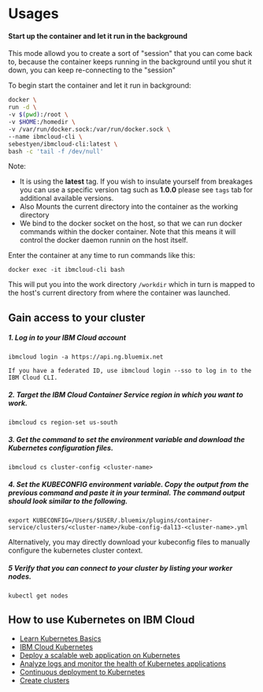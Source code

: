 # Usages


#### Start up the container and let it run in the background
This mode allowd you to create a sort of "session" that you can come back to, because the container keeps running in the background until you shut it down, you can keep re-connecting to the "session"



To begin start the container and let it run in background:

```bash
docker \
run -d \
-v $(pwd):/root \
-v $HOME:/homedir \
-v /var/run/docker.sock:/var/run/docker.sock \
--name ibmcloud-cli \
sebestyen/ibmcloud-cli:latest \
bash -c 'tail -f /dev/null'
```



Note:

* It is using the **latest** tag. If you wish to insulate yourself from breakages you can use a specific version tag such as **1.0.0** please see `tags` tab for additional available versions.
* Also Mounts the current directory into the container as the working directory
* We bind to the docker socket on the host, so that we can run docker commands within the docker container.  Note that this means it will control the docker daemon runnin on the host itself. 



Enter the container at any time to run commands like this:

```
docker exec -it ibmcloud-cli bash
```



This will put you into the work directory `/workdir` which in turn is mapped to the host's current directory from where the container was launched.




## Gain access to your cluster

##### 1. Log in to your IBM Cloud account
```
ibmcloud login -a https://api.ng.bluemix.net
```
`If you have a federated ID, use ibmcloud login --sso to log in to the IBM Cloud CLI.`

##### 2. Target the IBM Cloud Container Service region in which you want to work.

```
ibmcloud cs region-set us-south
```

##### 3. Get the command to set the environment variable and download the Kubernetes configuration files.

```
ibmcloud cs cluster-config <cluster-name>
```

##### 4. Set the KUBECONFIG environment variable. Copy the output from the previous command and paste it in your terminal. The command output should look similar to the following.

```
export KUBECONFIG=/Users/$USER/.bluemix/plugins/container-service/clusters/<cluster-name>/kube-config-dal13-<cluster-name>.yml
```

Alternatively, you may directly download your kubeconfig files to manually configure the kubernetes cluster context.

##### 5 Verify that you can connect to your cluster by listing your worker nodes.

```
kubectl get nodes
```


## How to use Kubernetes on IBM Cloud

* [Learn Kubernetes Basics](https://kubernetes.io/docs/tutorials/kubernetes-basics/)
* [IBM Cloud Kubernetes](https://www.ibm.com/cloud/container-service)
* [Deploy a scalable web application on Kubernetes](https://console.bluemix.net/docs/tutorials/scalable-webapp-kubernetes.html#deploy-a-scalable-web-application-on-kubernetes)
* [Analyze logs and monitor the health of Kubernetes applications](https://console.bluemix.net/docs/tutorials/kubernetes-log-analysis-kibana.html#analyze-logs-and-monitor-the-health-of-kubernetes-applications)
* [Continuous deployment to Kubernetes](https://console.bluemix.net/docs/tutorials/continuous-deployment-to-kubernetes.html#continuous-deployment-to-kubernetes)
* [Create clusters](https://console.bluemix.net/docs/containers/cs_tutorials.html#cs_cluster_tutorial)
